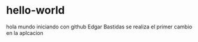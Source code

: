 # hello-world
hola mundo iniciando con github Edgar Bastidas
se realiza el primer cambio en la aplcacion 
